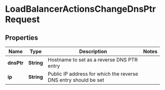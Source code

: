 

# LoadBalancerActionsChangeDnsPtrRequest


## Properties

| Name | Type | Description | Notes |
|------------ | ------------- | ------------- | -------------|
|**dnsPtr** | **String** | Hostname to set as a reverse DNS PTR entry |  |
|**ip** | **String** | Public IP address for which the reverse DNS entry should be set |  |



